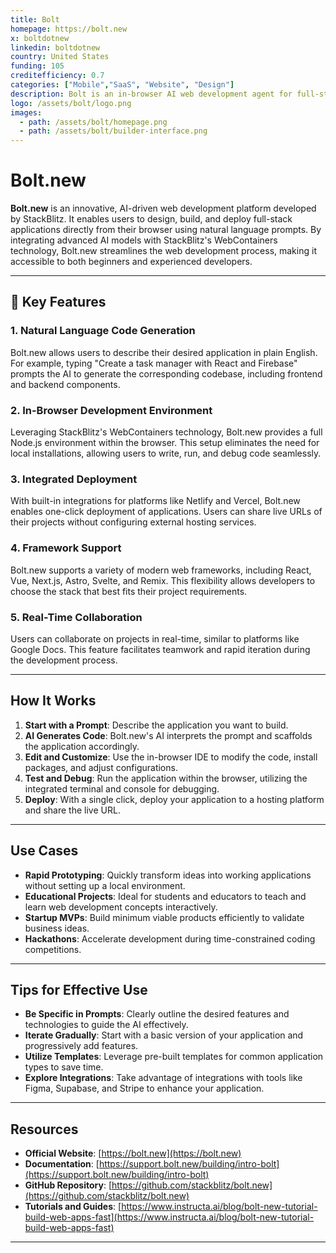 ```yaml
---
title: Bolt
homepage: https://bolt.new
x: boltdotnew
linkedin: boltdotnew
country: United States
funding: 105
creditefficiency: 0.7
categories: ["Mobile","SaaS", "Website", "Design"]
description: Bolt is an in-browser AI web development agent for full-stack web application development. It provides a chat-based environment where you prompt an agent to make code changes. These changes are implemented in realtime in the development environment.
logo: /assets/bolt/logo.png
images:
  - path: /assets/bolt/homepage.png
  - path: /assets/bolt/builder-interface.png
---
```


# Bolt.new

**Bolt.new** is an innovative, AI-driven web development platform developed by StackBlitz. It enables users to design, build, and deploy full-stack applications directly from their browser using natural language prompts. By integrating advanced AI models with StackBlitz's WebContainers technology, Bolt.new streamlines the web development process, making it accessible to both beginners and experienced developers.

---

## 🚀 Key Features

### 1. **Natural Language Code Generation**

Bolt.new allows users to describe their desired application in plain English. For example, typing "Create a task manager with React and Firebase" prompts the AI to generate the corresponding codebase, including frontend and backend components.

### 2. **In-Browser Development Environment**

Leveraging StackBlitz's WebContainers technology, Bolt.new provides a full Node.js environment within the browser. This setup eliminates the need for local installations, allowing users to write, run, and debug code seamlessly.

### 3. **Integrated Deployment**

With built-in integrations for platforms like Netlify and Vercel, Bolt.new enables one-click deployment of applications. Users can share live URLs of their projects without configuring external hosting services.

### 4. **Framework Support**

Bolt.new supports a variety of modern web frameworks, including React, Vue, Next.js, Astro, Svelte, and Remix. This flexibility allows developers to choose the stack that best fits their project requirements.

### 5. **Real-Time Collaboration**

Users can collaborate on projects in real-time, similar to platforms like Google Docs. This feature facilitates teamwork and rapid iteration during the development process.

---

## How It Works

1. **Start with a Prompt**: Describe the application you want to build.
2. **AI Generates Code**: Bolt.new's AI interprets the prompt and scaffolds the application accordingly.
3. **Edit and Customize**: Use the in-browser IDE to modify the code, install packages, and adjust configurations.
4. **Test and Debug**: Run the application within the browser, utilizing the integrated terminal and console for debugging.
5. **Deploy**: With a single click, deploy your application to a hosting platform and share the live URL.

---

## Use Cases

- **Rapid Prototyping**: Quickly transform ideas into working applications without setting up a local environment.
- **Educational Projects**: Ideal for students and educators to teach and learn web development concepts interactively.
- **Startup MVPs**: Build minimum viable products efficiently to validate business ideas.
- **Hackathons**: Accelerate development during time-constrained coding competitions.

---

## Tips for Effective Use

- **Be Specific in Prompts**: Clearly outline the desired features and technologies to guide the AI effectively.
- **Iterate Gradually**: Start with a basic version of your application and progressively add features.
- **Utilize Templates**: Leverage pre-built templates for common application types to save time.
- **Explore Integrations**: Take advantage of integrations with tools like Figma, Supabase, and Stripe to enhance your application.

---

## Resources

- **Official Website**: [https://bolt.new](https://bolt.new)
- **Documentation**: [https://support.bolt.new/building/intro-bolt](https://support.bolt.new/building/intro-bolt)
- **GitHub Repository**: [https://github.com/stackblitz/bolt.new](https://github.com/stackblitz/bolt.new)
- **Tutorials and Guides**: [https://www.instructa.ai/blog/bolt-new-tutorial-build-web-apps-fast](https://www.instructa.ai/blog/bolt-new-tutorial-build-web-apps-fast)

---


